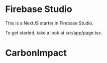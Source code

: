 # Firebase Studio

This is a NextJS starter in Firebase Studio.

To get started, take a look at src/app/page.tsx.
# CarbonImpact
